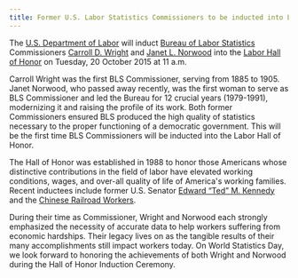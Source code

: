 ```yaml
---
title: Former U.S. Labor Statistics Commissioners to be inducted into Labor Hall of Honor on World Statistics Day
---
```

The <a href="http://www.dol.gov/" target="_blank">U.S. Department of Labor</a> will induct <a href="http://www.bls.gov/home.htm" target="_blank">Bureau of Labor Statistics</a> Commissioners <a href="http://www.bls.gov/bls/history/commissioners/wright.htm" target="_blank">Carroll D. Wright</a> and <a href="http://www.bls.gov/bls/history/commissioners/norwood.htm" target="_blank">Janet L. Norwood</a> into the <a href="http://www.dol.gov/dol/aboutdol/hallofhonor/" target="_blank">Labor Hall of Honor</a> on Tuesday, 20 October 2015 at 11 a.m.

Carroll Wright was the first BLS Commissioner, serving from 1885 to 1905. Janet Norwood, who passed away recently, was the first woman to serve as BLS Commissioner and led the Bureau for 12 crucial years (1979-1991), modernizing it and raising the profile of its work. Both former Commissioners ensured BLS produced the high quality of statistics necessary to the proper functioning of a democratic government. This will be the first time BLS Commissioners will be inducted into the Labor Hall of Honor.

The Hall of Honor was established in 1988 to honor those Americans whose distinctive contributions in the field of labor have elevated working conditions, wages, and over-all quality of life of America's working families. Recent inductees include former U.S. Senator <a href="https://www.youtube.com/watch?v=EiRPjwRtOGg" target="_blank">Edward “Ted” M. Kennedy</a> and the <a href="http://www.dol.gov/dol/aboutdol/hallofhonor/2014_railroad.htm" target="_blank">Chinese Railroad Workers</a>.

During their time as Commissioner, Wright and Norwood each strongly emphasized the necessity of accurate data to help workers suffering from economic hardships. Their legacy lives on as the tangible results of their many accomplishments still impact workers today. On World Statistics Day, we look forward to honoring the achievements of both Wright and Norwood during the Hall of Honor Induction Ceremony.
